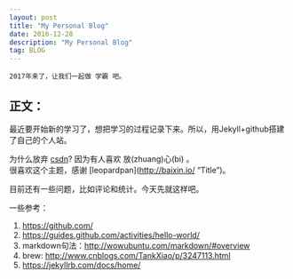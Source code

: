 ```yaml
---
layout: post
title: "My Personal Blog"
date: 2016-12-28 
description: "My Personal Blog"
tag: BLOG 
---   
```

    2017年来了，让我们一起做 学霸 吧。

## 正文：
最近要开始新的学习了，想把学习的过程记录下来。所以，用Jekyll+github搭建了自己的个人站。

为什么放弃 [csdn](http://blog.csdn.net/laurawan "Title")? 因为有人喜欢 放(zhuang)心(bi) 。
　  
很喜欢这个主题，感谢 [leopardpan](http://baixin.io/ “Title”)。

目前还有一些问题，比如评论和统计。今天先就这样吧。

一些参考：

1.  https://github.com/
2.  https://guides.github.com/activities/hello-world/
3.  markdown句法：http://wowubuntu.com/markdown/#overview
4.  brew: http://www.cnblogs.com/TankXiao/p/3247113.html
5.  https://jekyllrb.com/docs/home/

